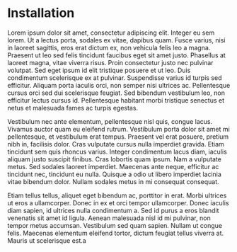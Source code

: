 # Installation

Lorem ipsum dolor sit amet, consectetur adipiscing elit. Integer eu sem lorem. Ut a lectus porta, sodales ex vitae, dapibus quam. Fusce varius, nisi in laoreet sagittis, eros erat dictum ex, non vehicula felis leo a magna. Praesent ut leo sed felis tincidunt faucibus eget sit amet justo. Phasellus at laoreet magna, vitae viverra risus. Proin consectetur justo nec pulvinar volutpat. Sed eget ipsum id elit tristique posuere et ut leo. Duis condimentum scelerisque ex at pulvinar. Suspendisse varius id turpis sed efficitur. Aliquam porta iaculis orci, non semper nisi ultrices ac. Pellentesque cursus orci sed dui scelerisque feugiat. Sed bibendum vestibulum leo, non efficitur lectus cursus id. Pellentesque habitant morbi tristique senectus et netus et malesuada fames ac turpis egestas.

Vestibulum nec ante elementum, pellentesque nisl quis, congue lacus. Vivamus auctor quam eu eleifend rutrum. Vestibulum porta dolor sit amet mi pellentesque, et vestibulum erat tempus. Praesent vel erat posuere, pretium nibh in, facilisis dolor. Cras vulputate cursus nulla imperdiet gravida. Etiam tincidunt sem quis rhoncus varius. Integer condimentum lacus diam, iaculis aliquam justo suscipit finibus. Cras lobortis quam ipsum. Nam a vulputate metus. Sed sodales laoreet imperdiet. Maecenas ante neque, efficitur ac tincidunt nec, tincidunt eu nulla. Quisque a odio ut libero imperdiet lacinia vitae bibendum dolor. Nullam sodales metus in mi consequat consequat.

Etiam tellus tellus, aliquet eget bibendum ac, porttitor in erat. Morbi ultrices ut eros a ullamcorper. Donec in ex et orci tempor ullamcorper. Donec iaculis diam sapien, id ultrices nulla condimentum a. Sed id purus a eros blandit venenatis sit amet id ligula. Aenean malesuada nisl id mi pulvinar, non tempor metus accumsan. Vestibulum sed quam sapien. Nullam ut congue felis. Maecenas elementum eleifend tortor, dictum feugiat tellus viverra at. Mauris ut scelerisque est.a